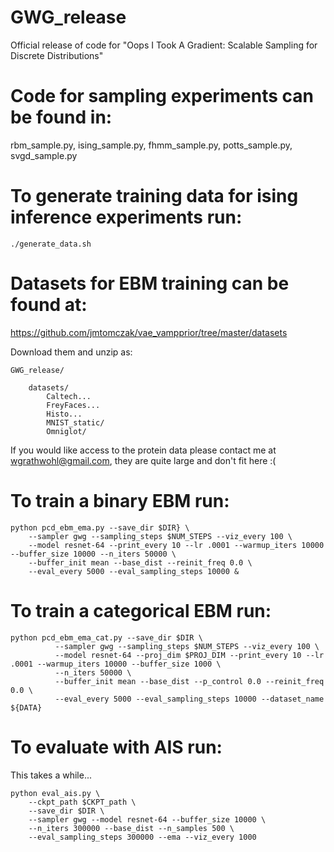 # GWG_release
Official release of code for "Oops I Took A Gradient: Scalable Sampling for Discrete Distributions"

# Code for sampling experiments can be found in: 
rbm_sample.py, ising_sample.py, fhmm_sample.py, potts_sample.py, svgd_sample.py


# To generate training data for ising inference experiments run:

```
./generate_data.sh
```

# Datasets for EBM training can be found at:
https://github.com/jmtomczak/vae_vampprior/tree/master/datasets

Download them and unzip as:

    GWG_release/

        datasets/
            Caltech...
            FreyFaces...
            Histo...
            MNIST_static/
            Omniglot/
        

If you would like access to the protein data please contact me at wgrathwohl@gmail.com, they are quite large and don't fit here :(

# To train a binary EBM run:

```
python pcd_ebm_ema.py --save_dir $DIR} \
    --sampler gwg --sampling_steps $NUM_STEPS --viz_every 100 \
    --model resnet-64 --print_every 10 --lr .0001 --warmup_iters 10000 --buffer_size 10000 --n_iters 50000 \
    --buffer_init mean --base_dist --reinit_freq 0.0 \
    --eval_every 5000 --eval_sampling_steps 10000 &
```

# To train a categorical EBM run:

```
python pcd_ebm_ema_cat.py --save_dir $DIR \
          --sampler gwg --sampling_steps $NUM_STEPS --viz_every 100 \
          --model resnet-64 --proj_dim $PROJ_DIM --print_every 10 --lr .0001 --warmup_iters 10000 --buffer_size 1000 \
          --n_iters 50000 \
          --buffer_init mean --base_dist --p_control 0.0 --reinit_freq 0.0 \
          --eval_every 5000 --eval_sampling_steps 10000 --dataset_name ${DATA}
```

# To evaluate with AIS run:
This takes a while...
```
python eval_ais.py \
    --ckpt_path $CKPT_path \
    --save_dir $DIR \
    --sampler gwg --model resnet-64 --buffer_size 10000 \
    --n_iters 300000 --base_dist --n_samples 500 \
    --eval_sampling_steps 300000 --ema --viz_every 1000
```


